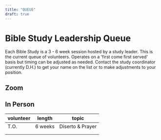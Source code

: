 ```yaml
---
title: "QUEUE"
draft: true
---
```


# Bible Study Leadership Queue

Each Bible Study is a 3 - 6 week session hosted by a study leader. This is the current queue of volunteers. Operates on a 'first come first served' basis but timing can be adjusted as needed. Contact the study coordinator (currently D.H.) to get your name on the list or to make adjustments to your position.

## Zoom 

## In Person
| volunteer | length  | topic            |
|-----------|---------|------------------|
| T.O.      | 6 weeks | Diserto & Prayer |
|           |         |                  |
|           |         |                  |
